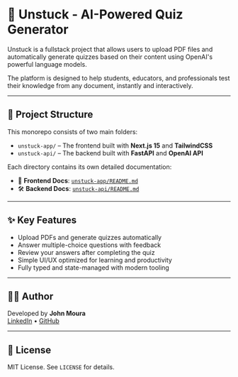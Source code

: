 # 🧠 Unstuck - AI-Powered Quiz Generator

Unstuck is a fullstack project that allows users to upload PDF files and automatically generate quizzes based on their content using OpenAI's powerful language models.

The platform is designed to help students, educators, and professionals test their knowledge from any document, instantly and interactively.

---

## 📂 Project Structure

This monorepo consists of two main folders:

- `unstuck-app/` – The frontend built with **Next.js 15** and **TailwindCSS**
- `unstuck-api/` – The backend built with **FastAPI** and **OpenAI API**

Each directory contains its own detailed documentation:

- 📘 **Frontend Docs**: [`unstuck-app/README.md`](./unstuck-app/README.md)  
- 🛠 **Backend Docs**: [`unstuck-api/README.md`](./unstuck-api/README.md)

---

## ✨ Key Features

- Upload PDFs and generate quizzes automatically
- Answer multiple-choice questions with feedback
- Review your answers after completing the quiz
- Simple UI/UX optimized for learning and productivity
- Fully typed and state-managed with modern tooling

---

## 👨‍💻 Author

Developed by **John Moura**  
[LinkedIn](https://www.linkedin.com/in/johnmoura) • [GitHub](https://github.com/jovimoura)

---

## 📝 License

MIT License. See `LICENSE` for details.
